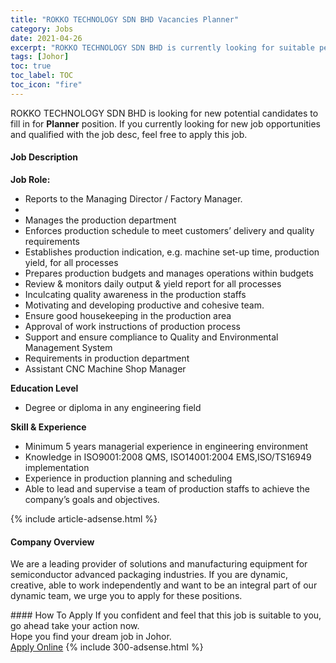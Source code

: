 ```yaml
---
title: "ROKKO TECHNOLOGY SDN BHD Vacancies Planner" 
category: Jobs 
date: 2021-04-26 
excerpt: "ROKKO TECHNOLOGY SDN BHD is currently looking for suitable person to fill in the Planner which based in Johor" 
tags: [Johor] 
toc: true 
toc_label: TOC 
toc_icon: "fire" 
--- 
```


<p>ROKKO TECHNOLOGY SDN BHD is looking for new potential candidates to fill in for <b>Planner</b> position. If you currently looking for new job opportunities and qualified with the job desc, feel free to apply this job.
</p><div><div><h4>Job Description</h4></div><div><div><span><div><p><strong>Job Role:</strong></p><ul><li>Reports to the Managing Director / Factory Manager.</li><li><br></li><li>Manages the production department</li><li>Enforces production schedule to meet customers&#8217; delivery and quality requirements</li><li>Establishes production indication, e.g. machine set-up time, production yield, for all processes</li><li>Prepares production budgets and manages operations within budgets</li><li>Review &amp; monitors daily output &amp; yield report for all processes</li><li>Inculcating quality awareness in the production staffs</li><li>Motivating and developing productive and cohesive team.</li><li>Ensure good housekeeping in the production area</li><li>Approval of work instructions of production process</li><li>Support and ensure compliance to Quality and Environmental Management System</li><li>Requirements in production department</li><li>Assistant CNC Machine Shop Manager</li></ul><p><strong>Education Level</strong></p><ul><li>Degree or diploma in any engineering field</li></ul><p><strong>Skill &amp; Experience</strong></p><ul><li>Minimum 5 years managerial experience in engineering environment</li><li>Knowledge in ISO9001:2008 QMS, ISO14001:2004 EMS,ISO/TS16949 implementation</li><li>Experience in production planning and scheduling</li><li>Able to lead and supervise a team of production staffs to achieve the company&#8217;s goals and objectives.</li></ul></div></span></div></div></div> 
{% include article-adsense.html %} 
<div><div><h4>Company Overview</h4></div><div><div><span><div><p>We are a leading provider of solutions and manufacturing equipment for semiconductor advanced packaging industries. If you are dynamic, creative, able to work independently and want to be an integral part of our dynamic team, we urge you to apply for these positions.</p></div></span></div></div></div> 
#### How To Apply 
If you confident and feel that this job is suitable to you, go ahead take your action now. <br/> 
Hope you find your dream job in Johor. <br/> 
<a href="https://www.jobstreet.com.my/en/job/planner-4549012?jobId=jobstreet-my-job-4549012&" class="btn btn--info" target="_blank" rel="nofollow noopenner">Apply Online</a> 
{% include 300-adsense.html %} 